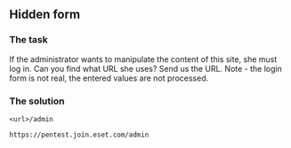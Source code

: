 ## Hidden form

### The task
If the administrator wants to manipulate the content of this site, she must log in. Can you find what URL she uses?
Send us the URL. Note - the login form is not real, the entered values are not processed.

### The solution

```
<url>/admin
```

```
https://pentest.join.eset.com/admin
```